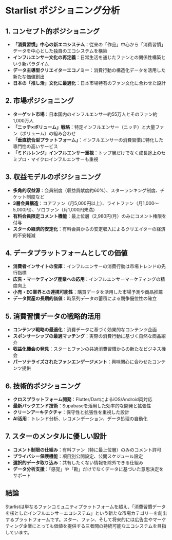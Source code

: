 # Starlist ポジショニング分析

## 1. コンセプト的ポジショニング
- **「消費習慣」中心の新エコシステム**：従来の「作品」中心から「消費習慣」データを中心とした独自のエコシステムを構築
- **インフルエンサー文化の再定義**：日常生活を通じたファンとの関係性構築という新パラダイム
- **データ主導型クリエイターエコノミー**：消費行動の構造化データを活用した新たな価値創出
- **日本の「推し活」文化に最適化**：日本市場特有のファン文化に合わせた設計

## 2. 市場ポジショニング
- **ターゲット市場**：日本国内のインフルエンサー約55万人とそのファン約1,000万人
- **「ニッチ×ボリューム」戦略**：特定インフルエンサー（ニッチ）と大量ファン（ボリューム）の組み合わせ
- **「垂直統合型プラットフォーム」**：インフルエンサーの消費習慣に特化した専門性の高いサービス
- **「ミドルレンジ」インフルエンサー重視**：トップ層だけでなく成長途上のセミプロ・マイクロインフルエンサーも重視

## 3. 収益モデルのポジショニング
- **多角的収益源**：会員制度（収益貢献度約60%）、スターランキング制度、チケット制度など
- **3層会員構造**：コアファン（月5,000円以上）、ライトファン（月1,000〜5,000円）、ソロファン（月1,000円未満）
- **有料会員限定コメント機能**：最上位層（2,980円/月）のみにコメント権限を付与
- **スターの経済的安定化**：有料会員からの安定収入によるクリエイターの経済的不安軽減

## 4. データプラットフォームとしての価値
- **消費者インサイトの宝庫**：インフルエンサーの消費行動は市場トレンドの先行指標
- **広告・マーケティング産業への応用**：インフルエンサーマーケティングの精度向上
- **小売・EC業界との連携可能性**：購買データを活用した市場予測や商品推薦
- **データ資産の長期的価値**：時系列データの蓄積による競争優位性の確立

## 5. 消費習慣データの戦略的活用
- **コンテンツ戦略の最適化**：消費データに基づく効果的なコンテンツ企画
- **スポンサーシップの最適マッチング**：実際の消費行動に基づく自然な商品紹介
- **収益化機会の発見**：スターとファンの共通消費習慣からの新たなビジネス機会
- **パーソナライズされたファンエンゲージメント**：興味関心に合わせたコンテンツ提供

## 6. 技術的ポジショニング
- **クロスプラットフォーム開発**：Flutter/DartによるiOS/Android両対応
- **最新バックエンド技術**：Supabaseを活用した効率的な開発と拡張性
- **クリーンアーキテクチャ**：保守性と拡張性を重視した設計
- **AI活用**：トレンド分析、レコメンデーション、データ処理の自動化

## 7. スターのメンタルに優しい設計
- **コメント制限の仕組み**：有料ファン（特に最上位層）のみのコメント許可
- **プライバシー保護機能**：項目別公開設定、公開スケジュール設定
- **選択的データ取り込み**：共有したくない情報を除外できる仕組み
- **データ分析支援**：「感覚」や「勘」だけでなくデータに基づいた意思決定をサポート

## 結論
Starlistは単なるファンコミュニティプラットフォームを超え、「消費習慣データを核としたインフルエンサーエコシステム」という新たな市場カテゴリーを創出するプラットフォームです。スター、ファン、そして将来的には広告主やマーケティング企業にとっても価値を提供する三者間の持続可能なエコシステムを目指しています。
